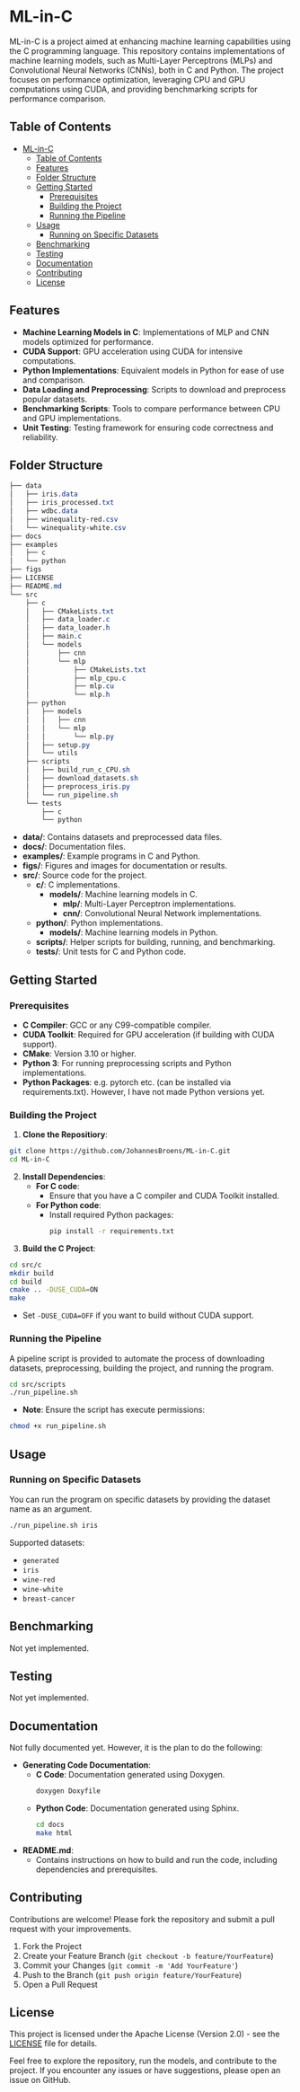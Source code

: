 # ML-in-C
ML-in-C is a project aimed at enhancing machine learning capabilities using the C programming language. This repository contains implementations of machine learning models, such as Multi-Layer Perceptrons (MLPs) and Convolutional Neural Networks (CNNs), both in C and Python. The project focuses on performance optimization, leveraging CPU and GPU computations using CUDA, and providing benchmarking scripts for performance comparison.

## Table of Contents
- [ML-in-C](#ml-in-c)
  - [Table of Contents](#table-of-contents)
  - [Features](#features)
  - [Folder Structure](#folder-structure)
  - [Getting Started](#getting-started)
    - [Prerequisites](#prerequisites)
    - [Building the Project](#building-the-project)
    - [Running the Pipeline](#running-the-pipeline)
  - [Usage](#usage)
    - [Running on Specific Datasets](#running-on-specific-datasets)
  - [Benchmarking](#benchmarking)
  - [Testing](#testing)
  - [Documentation](#documentation)
  - [Contributing](#contributing)
  - [License](#license)

## Features
- **Machine Learning Models in C**: Implementations of MLP and CNN models optimized for performance.
- **CUDA Support**: GPU acceleration using CUDA for intensive computations.
- **Python Implementations**: Equivalent models in Python for ease of use and comparison.
- **Data Loading and Preprocessing**: Scripts to download and preprocess popular datasets.
- **Benchmarking Scripts**: Tools to compare performance between CPU and GPU implementations.
- **Unit Testing**: Testing framework for ensuring code correctness and reliability.

## Folder Structure
```scss
├── data
│   ├── iris.data
│   ├── iris_processed.txt
│   ├── wdbc.data
│   ├── winequality-red.csv
│   └── winequality-white.csv
├── docs
├── examples
│   ├── c
│   └── python
├── figs
├── LICENSE
├── README.md
└── src
    ├── c
    │   ├── CMakeLists.txt
    │   ├── data_loader.c
    │   ├── data_loader.h
    │   ├── main.c
    │   └── models
    │       ├── cnn
    │       └── mlp
    │           ├── CMakeLists.txt
    │           ├── mlp_cpu.c
    │           ├── mlp.cu
    │           └── mlp.h
    ├── python
    │   ├── models
    │   │   ├── cnn
    │   │   └── mlp
    │   │       └── mlp.py
    │   ├── setup.py
    │   └── utils
    ├── scripts
    │   ├── build_run_c_CPU.sh
    │   ├── download_datasets.sh
    │   ├── preprocess_iris.py
    │   └── run_pipeline.sh
    └── tests
        ├── c
        └── python
```
- **data/**: Contains datasets and preprocessed data files.
- **docs/**: Documentation files.
- **examples/**: Example programs in C and Python.
- **figs/**: Figures and images for documentation or results.
- **src/**: Source code for the project.
  - **c/**: C implementations.
    - **models/**: Machine learning models in C.
      - **mlp/**: Multi-Layer Perceptron implementations.
      - **cnn/**: Convolutional Neural Network implementations.
  - **python/**: Python implementations.
    - **models/**: Machine learning models in Python.
  - **scripts/**: Helper scripts for building, running, and benchmarking.
  - **tests/**: Unit tests for C and Python code.


## Getting Started
### Prerequisites
- **C Compiler**: GCC or any C99-compatible compiler.
- **CUDA Toolkit**: Required for GPU acceleration (if building with CUDA support).
- **CMake**: Version 3.10 or higher.
- **Python 3**: For running preprocessing scripts and Python implementations.
- **Python Packages**: e.g. pytorch etc. (can be installed via requirements.txt). However, I have not made Python versions yet.

### Building the Project
1. **Clone the Repositiory**: 
```bash
git clone https://github.com/JohannesBroens/ML-in-C.git
cd ML-in-C
```
2. **Install Dependencies**: 
    - **For C code**:
      - Ensure that you have a C compiler and CUDA Toolkit installed. 
    - **For Python code**:
      - Install required Python packages: 
        ```bash
        pip install -r requirements.txt
        ```
3. **Build the C Project**:
```bash
cd src/c
mkdir build
cd build
cmake .. -DUSE_CUDA=ON
make
```
- Set `-DUSE_CUDA=OFF` if you want to build without CUDA support.
### Running the Pipeline
A pipeline script is provided to automate the process of downloading datasets, preprocessing, building the project, and running the program.
```bash
cd src/scripts
./run_pipeline.sh
```
- **Note**: Ensure the script has execute permissions: 
```bash
chmod +x run_pipeline.sh
```
## Usage
### Running on Specific Datasets
You can run the program on specific datasets by providing the dataset name as an argument. 
```bash
./run_pipeline.sh iris
```
Supported datasets:
- `generated`
- `iris`
- `wine-red`
- `wine-white`
- `breast-cancer`
## Benchmarking
Not yet implemented. 

## Testing
Not yet implemented. 

## Documentation
Not fully documented yet. However, it is the plan to do the following: 
- **Generating Code Documentation**: 
  - **C Code**: Documentation generated using Doxygen. 
    ```bash
    doxygen Doxyfile
    ```
  - **Python Code**: Documentation generated using Sphinx. 
    ```bash
    cd docs
    make html
    ```
- **README.md**:
  - Contains instructions on how to build and run the code, including dependencies and prerequisites.

## Contributing
Contributions are welcome! Please fork the repository and submit a pull request with your improvements.
1. Fork the Project
2. Create your Feature Branch (`git checkout -b feature/YourFeature`)
3. Commit your Changes (`git commit -m 'Add YourFeature'`)
4. Push to the Branch (`git push origin feature/YourFeature`)
5. Open a Pull Request

## License
This project is licensed under the Apache License (Version 2.0) - see the [LICENSE](LICENSE) file for details. 
  
  
  
  
Feel free to explore the repository, run the models, and contribute to the project. If you encounter any issues or have suggestions, please open an issue on GitHub.
<!---

# DELETE BELOW
I wish to improve my  "ML in C" abilities. Hence making a repo without any other pupose than that - for now. 

## Current next steps
**Test the Updated Code**: Compile and run the program to ensure that it works correctly and efficiently.

**Benchmarking**: Measure the performance of both the CPU and GPU implementations under similar conditions to compare their execution times and resource usage.

**Further Optimization**: Explore additional optimization techniques, such as vectorization or using optimized math libraries.

## Folder structure
```scss
├── LICENSE
├── README.md
├── .gitignore
├── docs/
│   └── ... (Documentation files)
├── examples/
│   ├── c/
│   │   └── ... (Example C programs)
│   └── python/
│       └── ... (Example Python scripts)
├── src/
│   ├── c/
│   │   ├── CMakeLists.txt
│   │   ├── models/
│   │   │   ├── mlp/
│   │   │   │   ├── mlp.cu
│   │   │   │   ├── mlp.h
│   │   │   │   └── ... (Other MLP-related files)
│   │   │   ├── cnn/
│   │   │   │   └── ... (CNN implementation in C)
│   │   │   └── ... (Other models)
│   │   └── utils/
│   │       └── ... (Utility functions)
│   ├── python/
│   │   ├── setup.py
│   │   ├── models/
│   │   │   ├── mlp.py
│   │   │   ├── cnn.py
│   │   │   └── ... (Other models)
│   │   └── utils/
│   │       └── ... (Utility modules)
|   └── data/
|       └── ... (Datasets or data processing scripts)
├── tests/
│   ├── c/
│   │   └── ... (Unit tests for C code)
│   └── python/
│       └── ... (Unit tests for Python code)
├── scripts/
│   └── ... (Helper scripts, e.g., for building or running benchmarks)
└── requirements.txt
```
update to (add comments and remove some stuff to give idea):
```scss
├── data
│   ├── iris.data
│   ├── iris_processed.txt
│   ├── wdbc.data
│   ├── winequality-red.csv
│   └── winequality-white.csv
├── docs
├── examples
│   ├── c
│   └── python
├── figs
├── LICENSE
├── README.md
└── src
    ├── c
    │   ├── CMakeLists.txt
    │   ├── data_loader.c
    │   ├── data_loader.h
    │   ├── main.c
    │   └── models
    │       ├── cnn
    │       └── mlp
    │           ├── CMakeLists.txt
    │           ├── mlp_cpu.c
    │           ├── mlp.cu
    │           └── mlp.h
    ├── python
    │   ├── models
    │   │   ├── cnn
    │   │   └── mlp
    │   │       └── mlp.py
    │   ├── setup.py
    │   └── utils
    ├── scripts
    │   ├── build_run_c_CPU.sh
    │   ├── download_datasets.sh
    │   ├── preprocess_iris.py
    │   └── run_pipeline.sh
    └── tests
        ├── c
        └── python
```

## Checklist
**Benchmark Scripts**: Under `scripts/` create scripts that:
- Train models with the same data.
- Measure training time and performance metrics.
- Generate comparison reports or plots.

**Data Formats**: Standardize data loading and saving formats to ensure consistency.

### Documentation
- **README.md**: Update with instructions on how to build and run my code, including dependencies and prerequisites.
- **Docs Generation**: Use Doxygen for C code and Sphinx for Python code to generate documentation from comments.

### Testing
**Unit Tests**: Under `tests/`, write unit tests for both C and Python code.

**C Tests**: Use a testing framework like CUnit or Unity.
**Python Tests**: Use unittest, pytest, or similar frameworks.

-->
